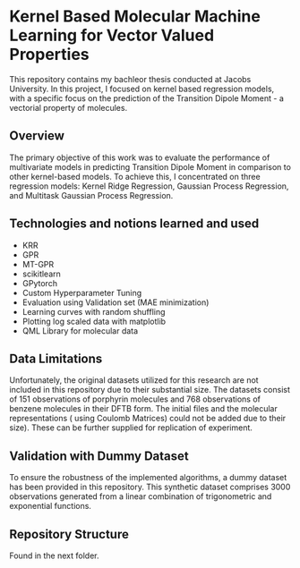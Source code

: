 # Kernel Based Molecular Machine Learning for Vector Valued Properties

This repository contains my bachleor thesis conducted at Jacobs University. In this project, I focused on kernel based regression models, with a specific focus on the prediction of the Transition Dipole Moment - a vectorial property of molecules.

## Overview

The primary objective of this work was to evaluate the performance of multivariate models in predicting Transition Dipole Moment in comparison to other kernel-based models. To achieve this, I concentrated on three regression models: Kernel Ridge Regression, Gaussian Process Regression, and Multitask Gaussian Process Regression.

## Technologies and notions learned and used

- KRR
- GPR
- MT-GPR
- scikitlearn
- GPytorch
- Custom Hyperparameter Tuning
- Evaluation using Validation set (MAE minimization)
- Learning curves with random shuffling
- Plotting log scaled data with matplotlib
- QML Library for molecular data

## Data Limitations

Unfortunately, the original datasets utilized for this research are not included in this repository due to their substantial size. The datasets consist of 151 observations of porphyrin molecules and 768 observations of benzene molecules in their DFTB form. The initial files and the molecular representations ( using Coulomb Matrices) could not be added due to their size). These can be further supplied for replication of experiment.

## Validation with Dummy Dataset

To ensure the robustness of the implemented algorithms, a dummy dataset has been provided in this repository. This synthetic dataset comprises 3000 observations generated from a linear combination of trigonometric and exponential functions.



## Repository Structure

Found in the next folder.
